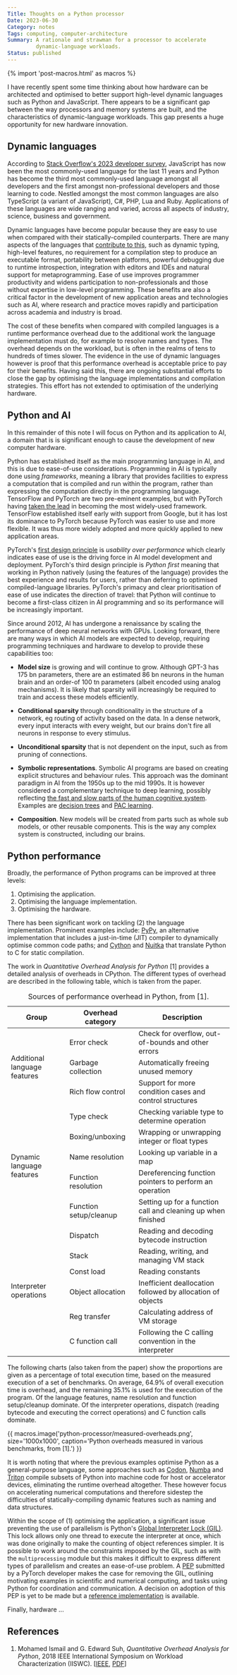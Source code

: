 ```yaml
---
Title: Thoughts on a Python processor
Date: 2023-06-30
Category: notes
Tags: computing, computer-architecture
Summary: A rationale and strawman for a processor to accelerate
         dynamic-language workloads.
Status: published
---
```


{% import 'post-macros.html' as macros %}

I have recently spent some time thinking about how hardware can be architected
and optimised to better support high-level dynamic languages such as Python and
JavaScript. There appears to be a significant gap between the way processors
and memory systems are built, and the characteristics of dynamic-language
workloads. This gap presents a huge opportunity for new hardware innovation.

## Dynamic languages

According to [Stack Overflow's 2023 developer survey][dev-survey], JavaScript
has now been the most commonly-used language for the last 11 years and Python
has become the third most commonly-used language amongst all developers and the
first amongst non-professional developers and those learning to code. Nestled
amongst the most common languages are also TypeScript (a variant of
JavaScript), C#, PHP, Lua and Ruby. Applications of these languages are wide
ranging and varied, across all aspects of industry, science, business and
government.

Dynamic languages have become popular because they are easy to use when
compared with their statically-compiled counterparts. There are
many aspects of the languages that [contribute to this][dynamic-languages],
such as dynamic typing, high-level features, no requirement for a compilation
step to produce an executable format, portability between platforms, powerful
debugging due to runtime introspection, integration with editors and IDEs and
natural support for metaprogramming. Ease of use improves programmer
productivity and widens participation to non-professionals and those without
expertise in low-level programming. These benefits are also a critical factor in the
development of new application areas and technologies such as AI, where research
and practice moves rapidly and participation across academia and industry is
broad.

The cost of these benefits when compared with compiled languages is a runtime
performance overhead due to the additional work the language implementation
must do, for example to resolve names and types. The overhead depends on the
workload, but is often in the realms of tens to hundreds of times slower. The
evidence in the use of dynamic languages however is proof that this performance
overhead is acceptable price to pay for their benefits. Having said this, there
are ongoing substantial efforts to close the gap by optimising the language
implementations and compilation strategies. This effort has not extended to
optimisation of the underlying hardware.

[dev-survey]: https://survey.stackoverflow.co/2023/#technology-most-popular-technologies
[dynamic-languages]: https://erik-engheim.medium.com/the-many-advantages-of-dynamic-languages-267d08f4c7

## Python and AI

In this remainder of this note I will focus on Python and its application to
AI, a domain that is is significant enough to cause the development of new
computer hardware.

Python has established itself as the main programming language in AI, and this
is due to ease-of-use considerations. Programming in AI is typically done using
*frameworks*, meaning a library that provides facilities to express a
computation that is compiled and run within the program, rather than expressing
the computation directly in the programming language. TensorFlow and PyTorch
are two pre-eminent examples, but with PyTorch having [taken the
lead][pytorch-lead] in becoming the most widely-used framework. TensorFlow
established itself early with support from Google, but it has lost its
dominance to PyTorch because PyTorch was easier to use and more flexible. It
was thus more widely adopted and more quickly applied to new application areas.

PyTorch's [first design principle][pytorch-principle] is *usability over
performance* which clearly indicates ease of use is the driving force in AI
model development and deployment. PyTorch's third design principle is *Python
first* meaning that working in Python natively (using the features of the
language) provides the best experience and results for users, rather than
deferring to optimised compiled-language libraries. PyTorch's primacy and clear
prioritisation of ease of use indicates the direction of travel: that Python
will continue to become a first-class citizen in AI programming and so its
performance will be increasingly important.

Since around 2012, AI has undergone a renaissance by scaling the performance of
deep neural networks with GPUs. Looking forward, there are many ways in which AI
models are expected to develop, requiring programming techniques and hardware to
develop to provide these capabilities too:

- **Model size** is growing and will continue to grow. Although GPT-3 has 175
  bn parameters, there are an estimated 86 bn neurons in the human brain and an
  order-of 100 tn parameters (albeit encoded using analog mechanisms). It is
  likely that sparsity will increasingly be required to train and access these
  models efficiently.

- **Conditional sparsity** through conditionality in the structure of a
  network, eg routing of activity based on the data. In a dense network, every
  input interacts with every weight, but our brains don't fire all neurons in
  response to every stimulus.

- **Unconditional sparsity** that is not dependent on the input, such as from
  pruning of connections.

- **Symbolic representations**. Symbolic AI programs are based on creating
  explicit structures and behaviour rules. This approach was the dominant
  paradigm in AI from the 1950s up to the mid 1990s. It is however considered a
  complementary technique to deep learning, possibly reflecting [the fast and
  slow parts of the human cognitive system][rossi22]. Examples are [decision
  trees][decision-trees] and [PAC learning][pac-learning].

- **Composition**. New models will be created from parts such as whole sub models,
  or other reusable components. This is the way any complex system is
  constructed, including our brains.

[pytorch-lead]: https://www.semianalysis.com/p/nvidiaopenaitritonpytorch
[pytorch-principle]: https://pytorch.org/docs/stable/community/design.html
[rossi22]: https://aaai-2022.virtualchair.net/plenary_13.html
[decision-trees]: https://en.wikipedia.org/wiki/Decision_tree
[pac-learning]: https://en.wikipedia.org/wiki/Probably_approximately_correct_learning

## Python performance

Broadly, the performance of Python programs can be improved at three levels:

1. Optimising the application.
2. Optimising the language implementation.
3. Optimising the hardware.

There has been significant work on tackling (2) the language implementation.
Prominent examples include: [PyPy][pypy], an alternative implementation that
includes a just-in-time (JIT) compiler to dynamically optimise common code
paths; and [Cython][cython] and [Nuitka][nuitka] that translate Python to C for
static compilation.

The work in *Quantitative Overhead Analysis for Python* [1] provides a detailed
analysis of overheads in CPython. The different types of overhead are
described in the following table, which is taken from the paper.

<table class="table table-sm table-striped">
  <caption>Sources of performance overhead in Python, from [1].</caption>
  <thead>
    <tr>
      <th scope="col">Group</th>
      <th scope="col">Overhead category</th>
      <th scope="col">Description</th>
    </tr>
  </thead>
  <tbody>
    <tr><td rowspan="4">Additional language features</td></tr>
    <tr><td>Error check</td><td>Check for overflow, out-of-bounds and other errors</td></tr>
    <tr><td>Garbage collection</td><td>Automatically freeing unused memory</td></tr>
    <tr><td>Rich flow control</td><td>Support for more condition cases and control structures</td></tr>
    <tr><td rowspan="6">Dynamic language features</td></tr>
    <tr><td>Type check</td><td>Checking variable type to determine operation</td></tr>
    <tr><td>Boxing/unboxing</td><td>Wrapping or unwrapping integer or float types</td></tr>
    <tr><td>Name resolution</td><td>Looking up variable in a map</td></tr>
    <tr><td>Function resolution</td><td>Dereferencing function pointers to perform an operation</td></tr>
    <tr><td>Function setup/cleanup</td><td>Setting up for a function call and cleaning up when finished</td></tr>
    <tr><td rowspan="7">Interpreter operations</td></tr>
    <tr><td>Dispatch</td><td>Reading and decoding bytecode instruction</td></tr>
    <tr><td>Stack</td><td>Reading, writing, and managing VM stack</td></tr>
    <tr><td>Const load</td><td>Reading constants</td></tr>
    <tr><td>Object allocation</td><td>Inefficient deallocation followed by allocation of objects</td></tr>
    <tr><td>Reg transfer</td><td>Calculating address of VM storage</td></tr>
    <tr><td>C function call</td><td>Following the C calling convention in the interpreter</td></tr>
  </tbody>
</table>

The following charts (also taken from the paper) show the proportions are given
as a percentage of total execution time, based on the measured execution of a
set of benchmarks. On average, 64.9% of overall execution time is overhead, and
the remaining 35.1% is used for the execution of the program. Of the language
features, name resolution and function setup/cleanup dominate. Of the
interpreter operations, dispatch (reading bytecode and executing the correct
operations) and C function calls dominate.

{{ macros.image('python-processor/measured-overheads.png', size='1000x1000',
                caption='Python overheads measured in various benchmarks, from [1].') }}

It is worth noting that where the previous examples optimise Python as a
general-purpose language, some approaches such as [Codon][codon],
[Numba][numba] and [Triton][triton] compile subsets of Python into machine code
for host or accelerator devices, eliminating the runtime overhead altogether.
These however focus on accelerating numerical computations and therefore
sidestep the difficulties of statically-compiling dynamic features such as
naming and data structures.

Within the scope of (1) optimising the application, a significant issue
preventing the use of parallelism is Python's [Global Interpreter Lock
(GIL)][gil]. This lock allows only one thread to execute the interpreter at
once, which was done originally to make the counting of object references
simpler. It is possible to work around the constraints imposed by the GIL, such
as with the ``multiprocessing`` module but this makes it difficult to express
different types of parallelism and creates an ease-of-use problem. A
[PEP][pep-gil] submitted by a PyTorch developer makes the case for removing the
GIL, outlining motivating examples in scientific and numerical computing, and
tasks using Python for coordination and communication. A decision on adoption
of this PEP is yet to be made but a [reference implementation][nogil] is available.

[pypy]: https://www.pypy.org
[cython]: https://cython.org
[nuitka]: https://nuitka.net
[codon]: https://docs.exaloop.io/codon
[numba]: https://numba.pydata.org/
[triton]: https://triton-lang.org
[gil]: https://wiki.python.org/moin/GlobalInterpreterLock
[pep-gil]: https://peps.python.org/pep-0703/
[nogil]: https://github.com/colesbury/nogil-3.12

Finally, hardware ...

## References

1. Mohamed Ismail and G. Edward Suh, *Quantitative Overhead Analysis for
   Python*, 2018 IEEE International Symposium on Workload Characterization
   (IISWC). [[IEEE][python-overheads-ieee], [PDF][python-overheads-pdf]]

[python-overheads-ieee]: https://ieeexplore.ieee.org/document/8573512
[python-overheads-pdf]: https://www.cs.ucsb.edu/sites/default/files/documents/2010-14.pdf
